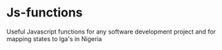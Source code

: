# Js-functions
Useful Javascript functions for any software development project and for mapping states to lga's in Nigeria
